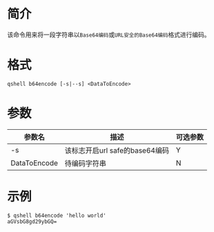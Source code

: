 # 简介

该命令用来将一段字符串以`Base64编码`或`URL安全的Base64编码`格式进行编码。

# 格式

```
qshell b64encode [-s|--s] <DataToEncode>
```

# 参数

|参数名|描述|可选参数|
|---------|-----------|----------|
|-s|该标志开启url safe的base64编码 |Y|
|DataToEncode|待编码字符串|N|

# 示例

```
$ qshell b64encode 'hello world'
aGVsbG8gd29ybGQ=
```

